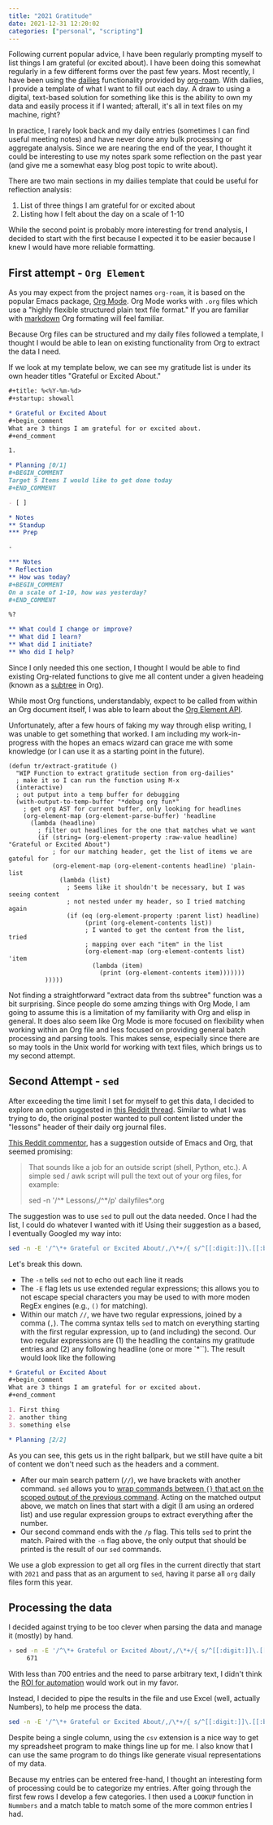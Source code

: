 ```yaml
---
title: "2021 Gratitude"
date: 2021-12-31 12:20:02
categories: ["personal", "scripting"]
---
```


Following current popular advice, I have been regularly prompting myself to list things I am grateful (or excited about). I have been doing this somewhat regularly in a few different forms over the past few years. Most recently, I have been using the [dailies](https://www.orgroam.com/manual.html#Org_002droam-Dailies) functionality provided by [org-roam](https://www.orgroam.com/). With dailies, I provide a template of what I want to fill out each day. A draw to using a digital, text-based solution for something like this is the ability to own my data and easily process it if I wanted; afterall, it's all in text files on my machine, right?

In practice, I rarely look back and my daily entries (sometimes I can find useful meeting notes) and have never done any bulk processing or aggregate analysis. Since we are nearing the end of the year, I thought it could be interesting to use my notes spark some reflection on the past year (and give me a somewhat easy blog post topic to write about).

There are two main sections in my dailies template that could be useful for reflection analysis:

1. List of three things I am grateful for or excited about
2. Listing how I felt about the day on a scale of 1-10

While the second point is probably more interesting for trend analysis, I decided to start with the first because I expected it to be easier because I knew I would have more reliable formatting.

## First attempt - `Org Element`

As you may expect from the project names `org-roam`, it is based on the popular Emacs package, [Org Mode](https://orgmode.org/). Org Mode works with `.org` files which use a "highly flexible structured plain text file format." If you are familiar with [markdown](https://daringfireball.net/projects/markdown/) Org formating will feel familiar.

Because Org files can be structured and my daily files followed a template, I thought I would be able to lean on existing functionality from Org to extract the data I need.

If we look at my template below, we can see my gratitude list is under its own header titles "Grateful or Excited About."

```org
#+title: %<%Y-%m-%d>
#+startup: showall

* Grateful or Excited About
#+begin_comment
What are 3 things I am grateful for or excited about.
#+end_comment

1.

* Planning [0/1]
#+BEGIN_COMMENT
Target 5 Items I would like to get done today
#+END_COMMENT

- [ ]

* Notes
** Standup
*** Prep

-

*** Notes
* Reflection
** How was today?
#+BEGIN_COMMENT
On a scale of 1-10, how was yesterday?
#+END_COMMENT

%?

** What could I change or improve?
** What did I learn?
** What did I initiate?
** Who did I help?
```

Since I only needed this one section, I thought I would be able to find existing Org-related functions to give me all content under a given headeing (known as a [subtree](https://emacs.stackexchange.com/questions/17370/emacs-what-is-a-subtree-in-org-mode-and-how-do-you-create-one) in Org).

While most Org functions, understandably, expect to be called from within an Org document itself, I was able to learn about the [Org Element API](https://orgmode.org/worg/dev/org-element-api.html).

Unfortunately, after a few hours of faking my way through elisp writing, I was unable to get something that worked. I am including my work-in-progress with the hopes an emacs wizard can grace me with some knowledge (or I can use it as a starting point in the future).

```elsip
(defun tr/extract-gratitude ()
  "WIP Function to extract gratitude section from org-dailies"
  ; make it so I can run the function using M-x
  (interactive)
  ; out putput into a temp buffer for debugging
  (with-output-to-temp-buffer "*debug org fun*"
    ; get org AST for current buffer, only looking for headlines
    (org-element-map (org-element-parse-buffer) 'headline
      (lambda (headline)
        ; filter out headlines for the one that matches what we want
        (if (string= (org-element-property :raw-value headline) "Grateful or Excited About")
            ; for our matching header, get the list of items we are gateful for
            (org-element-map (org-element-contents headline) 'plain-list
              (lambda (list)
                ; Seems like it shouldn't be necessary, but I was seeing content
                ; not nested under my header, so I tried matching again
                (if (eq (org-element-property :parent list) headline)
                     (print (org-element-contents list))
                     ; I wanted to get the content from the list, tried
                     ; mapping over each "item" in the list
                     (org-element-map (org-element-contents list) 'item
                       (lambda (item)
                         (print (org-element-contents item)))))))
          )))))

```

Not finding a straightforward "extract data from ths subtree" function was a bit surprising. Since people do some amzing things with Org Mode, I am going to assume this is a limitation of my familiarity with Org and elisp in general. It does also seem like Org Mode is more focused on flexibility when working within an Org file and less focused on providing general batch processing and parsing tools. This makes sense, especially since there are so may tools in the Unix world for working with text files, which brings us to my second attempt.

## Second Attempt - `sed`

After exceeding the time limit I set for myself to get this data, I decided to explore an option suggested in [this Reddit thread](https://www.reddit.com/r/emacs/comments/n1cqlw/parse_org_files_for_header_and_email_content_like/). Similar to what I was trying to do, the original poster wanted to pull content listed under the "lessons" header of their daily org journal files.

[This Reddit commentor](https://www.reddit.com/r/emacs/comments/n1cqlw/comment/gwcbc5l/?utm_source=share&utm_medium=web2x&context=3), has a suggestion outside of Emacs and Org, that seemed promising:

> That sounds like a job for an outside script (shell, Python, etc.). A simple sed / awk script will pull the text out of your org files, for example:
>
> sed -n '/^\* Lessons/,/^\*/p' dailyfiles\*.org

The suggestion was to use `sed` to pull out the data needed. Once I had the list, I could do whatever I wanted with it! Using their suggestion as a based, I eventually Googled my way into:

```bash
sed -n -E '/^\*+ Grateful or Excited About/,/\*+/{ s/^[[:digit:]]\.[[:blank:]]*(.*)$/\1/p; }' 2021-*.org
```

Let's break this down.

- The `-n` tells `sed` not to echo out each line it reads
- The `-E` flag lets us use extended regular expressions; this allows you to not escape special characters you may be used to with more moden RegEx engines (e.g., `()` for matching).
- Within our match `//`, we have two regular expressions, joined by a comma (`,`). The comma syntax tells `sed` to match on everything starting with the first regular expression, up to (and including) the second. Our two regular expressions are (1) the headling the contains my gratitude entries and (2) any following headline (one or more `\*``). The result would look like the following

```org
* Grateful or Excited About
#+begin_comment
What are 3 things I am grateful for or excited about.
#+end_comment

1. First thing
2. another thing
3. something else

* Planning [2/2]
```

As you can see, this gets us in the right ballpark, but we still have quite a bit of content we don't need such as the headers and a comment.

- After our main search pattern (`//`), we have brackets with another command. `sed` allows you to [wrap commands between `{}` that act on the scoped output of the previous command](https://www.gnu.org/software/sed/manual/sed.html#Common-Commands). Acting on the matched output above, we match on lines that start with a digit (I am using an ordered list) and use regular expression groups to extract everything after the number.
- Our second command ends with the `/p` flag. This tells `sed` to print the match. Paired with the `-n` flag above, the only output that should be printed is the result of our `sed` commands.

We use a glob expression to get all org files in the current directly that start with `2021` and pass that as an argument to `sed`, having it parse all `org` daily files form this year.

## Processing the data

I decided against trying to be too clever when parsing the data and manage it (mostly) by hand.

```bash
› sed -n -E '/^\*+ Grateful or Excited About/,/\*+/{ s/^[[:digit:]]\.[[:blank:]]*(.*)$/\1/p; }' 2021-*.org | wc -l
     671
```

With less than 700 entries and the need to parse arbitrary text, I didn't think the [ROI for automation](https://xkcd.com/1205/) would work out in my favor.

Instead, I decided to pipe the results in the file and use Excel (well, actually Numbers), to help me process the data.

```bash
sed -n -E '/^\*+ Grateful or Excited About/,/\*+/{ s/^[[:digit:]]\.[[:blank:]]*(.*)$/\1/p; }' 2021-*.org > 2021-gratitude.csv
```

Despite being a single column, using the `csv` extension is a nice way to get my spreadsheet program to make things line up for me. I also know that I can use the same program to do things like generate visual representations of my data.

Because my entries can be entered free-hand, I thought an interesting form of processing could be to categorize my entries. After going through the first few rows I develop a few categories. I then used a `LOOKUP` function in `Nummbers` and a match table to match some of the more common entries I had.
